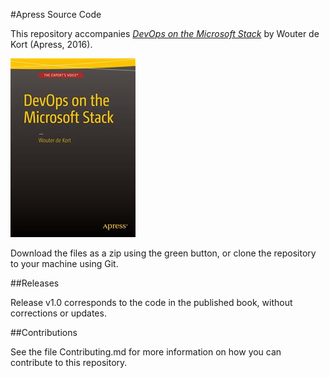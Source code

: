 #Apress Source Code

This repository accompanies [*DevOps on the Microsoft Stack*](http://www.apress.com/9781484214473) by Wouter de Kort (Apress, 2016).

![Cover image](9781484214473.jpg)

Download the files as a zip using the green button, or clone the repository to your machine using Git.

##Releases

Release v1.0 corresponds to the code in the published book, without corrections or updates.

##Contributions

See the file Contributing.md for more information on how you can contribute to this repository.
